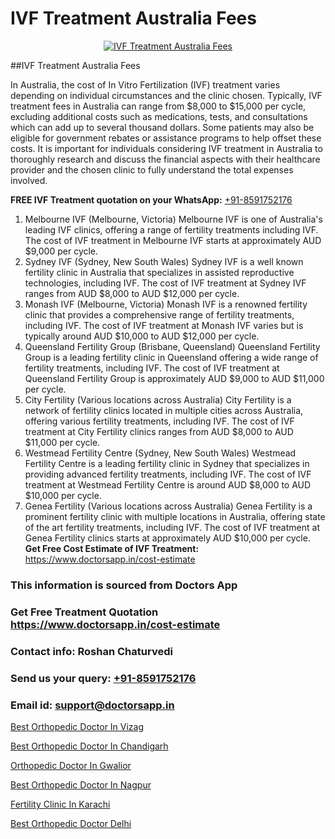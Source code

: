 # IVF Treatment Australia Fees

<p align="center">
  <a href="https://doctorsapp.in/treatment/ivf-treatment">
    <img src="https://doctorsapp.co.in/uploads/treatment_image/ICSI.jpg" alt="IVF Treatment Australia Fees">
  </a>
</p>
##IVF Treatment Australia Fees

In Australia, the cost of In Vitro Fertilization (IVF) treatment varies depending on individual circumstances and the clinic chosen. Typically, IVF treatment fees in Australia can range from $8,000 to $15,000 per cycle, excluding additional costs such as medications, tests, and consultations which can add up to several thousand dollars. Some patients may also be eligible for government rebates or assistance programs to help offset these costs. It is important for individuals considering IVF treatment in Australia to thoroughly research and discuss the financial aspects with their healthcare provider and the chosen clinic to fully understand the total expenses involved.

**FREE IVF Treatment quotation on your WhatsApp:**  [+91-8591752176](https://api.whatsapp.com/send?phone=8591752176)

1) Melbourne IVF (Melbourne, Victoria)   Melbourne IVF is one of Australia's leading IVF clinics, offering a range of fertility treatments including IVF. The cost of IVF treatment in Melbourne IVF starts at approximately AUD $9,000 per cycle.
2) Sydney IVF (Sydney, New South Wales)   Sydney IVF is a well known fertility clinic in Australia that specializes in assisted reproductive technologies, including IVF. The cost of IVF treatment at Sydney IVF ranges from AUD $8,000 to AUD $12,000 per cycle.
3) Monash IVF (Melbourne, Victoria)   Monash IVF is a renowned fertility clinic that provides a comprehensive range of fertility treatments, including IVF. The cost of IVF treatment at Monash IVF varies but is typically around AUD $10,000 to AUD $12,000 per cycle.
4) Queensland Fertility Group (Brisbane, Queensland)   Queensland Fertility Group is a leading fertility clinic in Queensland offering a wide range of fertility treatments, including IVF. The cost of IVF treatment at Queensland Fertility Group is approximately AUD $9,000 to AUD $11,000 per cycle.
5) City Fertility (Various locations across Australia)   City Fertility is a network of fertility clinics located in multiple cities across Australia, offering various fertility treatments, including IVF. The cost of IVF treatment at City Fertility clinics ranges from AUD $8,000 to AUD $11,000 per cycle.
6) Westmead Fertility Centre (Sydney, New South Wales)   Westmead Fertility Centre is a leading fertility clinic in Sydney that specializes in providing advanced fertility treatments, including IVF. The cost of IVF treatment at Westmead Fertility Centre is around AUD $8,000 to AUD $10,000 per cycle.
7) Genea Fertility (Various locations across Australia)   Genea Fertility is a prominent fertility clinic with multiple locations in Australia, offering state of the art fertility treatments, including IVF. The cost of IVF treatment at Genea Fertility clinics starts at approximately AUD $10,000 per cycle.
**Get Free Cost Estimate of IVF Treatment:** https://www.doctorsapp.in/cost-estimate

### This information is sourced from Doctors App 
### Get Free Treatment Quotation https://www.doctorsapp.in/cost-estimate
### Contact info: Roshan Chaturvedi 
### Send us your query: [+91-8591752176](https://api.whatsapp.com/send?phone=8591752176) 
### Email id: support@doctorsapp.in

[Best Orthopedic Doctor In Vizag](https://www.linkedin.com/pulse/best-orthopedic-doctor-vizag-acl-tear-treatment-7smie?trackingId=Yot0T6J1MxpxYId6NOT8aA%3D%3D&lipi=urn%3Ali%3Apage%3Ad_flagship3_company_admin%3BxUBWLKzDRA2fVBqJ%2Fp%2FTnw%3D%3D)

[Best Orthopedic Doctor In Chandigarh](https://www.linkedin.com/pulse/best-orthopedic-doctor-chandigarh-doctorsapp-khulna-ptjqe?trackingId=AbMjC857zthl%2BNhxHN%2FGjA%3D%3D&lipi=urn%3Ali%3Apage%3Ad_flagship3_company_admin%3BEfzsr1%2BmQ6eR1XkJR7MU1A%3D%3D)

[Orthopedic Doctor In Gwalior](https://medium.com/@vimalrana22/orthopedic-doctor-in-gwalior-db56315fa585)

[Best Orthopedic Doctor In Nagpur](https://medium.com/@vimalrana22/best-orthopedic-doctor-in-nagpur-828a7e80d2f9)

[Fertility Clinic In Karachi](https://doctors-apps.github.io/doctorsapp/fertility-clinic-in-karachi)

[Best Orthopedic Doctor Delhi](https://doctors-apps.github.io/doctorsapp/best-orthopedic-doctor-delhi)

